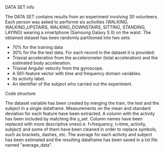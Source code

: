 DATA SET info

The DATA SET contains results from an experiment involving 30 volunteers.
Each person was asked to performe six activities (WALKING, WALKING_UPSTAIRS, WALKING_DOWNSTAIRS, SITTING, STANDING, LAYING)
wearing a smartphone (Samsung Galaxy S II) on the waist.
The obtained dataset has been randomly partitioned into two sets:
- 70% for the training data 
- 30% for the the test data. 
For each record in the dataset it is provided: 
- Triaxial acceleration from the accelerometer (total acceleration) and the estimated body acceleration. 
- Triaxial Angular velocity from the gyroscope. 
- A 561-feature vector with time and frequency domain variables. 
- Its activity label. 
- An identifier of the subject who carried out the experiment.

Code structure

The dataset variable has been created by merging the train, the test and the subject in a single dataframe.
Measurements on the mean and standard deviation for each feature have been extracted.
A column with the activity has been included by matching the y_set.
Column names have been replaced with more descriptive ones(i.e. f=frequency, t=time, activity, subject) and some of them have been cleaned in order to replace symbols, such as brackets, dashes, etc.
The average for each activity and subject has been estimated and the resulting dataframe has been saved in a txt.file named "average_data".

